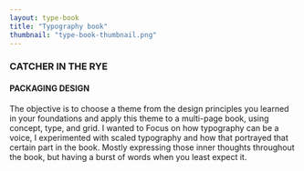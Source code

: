 ```yaml
---
layout: type-book
title: "Typography book"
thumbnail: "type-book-thumbnail.png"
---
```


### CATCHER IN THE RYE

#### PACKAGING DESIGN

The objective is to choose a theme from the design principles you learned in your foundations and apply this theme to a multi-page book, using concept, type, and grid. I wanted to Focus on how typography can be a voice, I experimented with scaled typography and how that portrayed that certain part in the book. Mostly expressing those inner thoughts throughout the book, but having a burst of words when you least expect it.
